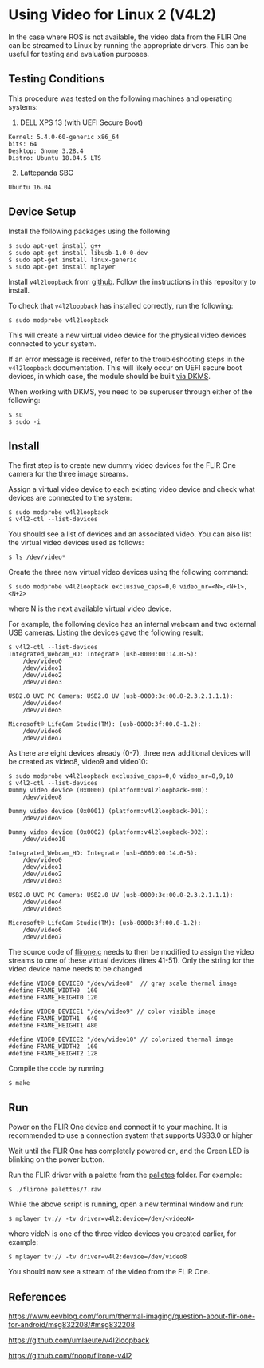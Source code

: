 # Using Video for Linux 2 (V4L2)

In the case where ROS is not available, the video data from the FLIR One can be streamed to Linux by running the appropriate drivers. This can be useful for testing and evaluation purposes.

## Testing Conditions

This procedure was tested on the following machines and operating systems:

1. DELL XPS 13 (with UEFI Secure Boot)
```
Kernel: 5.4.0-60-generic x86_64
bits: 64
Desktop: Gnome 3.28.4
Distro: Ubuntu 18.04.5 LTS
```

2. Lattepanda SBC
```
Ubuntu 16.04
```

## Device Setup

Install the following packages using the following

```
$ sudo apt-get install g++
$ sudo apt-get install libusb-1.0-0-dev
$ sudo apt-get install linux-generic
$ sudo apt-get install mplayer
```

Install `v4l2loopback` from [github](https://github.com/umlaeute/v4l2loopback). Follow the instructions in this repository to install.

To check that `v4l2loopback` has installed correctly, run the following:

```
$ sudo modprobe v4l2loopback
```

This will create a new virtual video device for the physical video devices connected to your system.

If an error message is received, refer to the troubleshooting steps in the `v4l2loopback` documentation. This will likely occur on UEFI secure boot devices, in which case, the module should be built [via DKMS](https://github.com/umlaeute/v4l2loopback#DKMS).

When working with DKMS, you need to be superuser through either of the following:

```
$ su
$ sudo -i
```

## Install

The first step is to create new dummy video devices for the FLIR One camera for the three image streams.

Assign a virtual video device to each existing video device and check what devices are connected to the system:

```
$ sudo modprobe v4l2loopback
$ v4l2-ctl --list-devices
```

You should see a list of devices and an associated video. You can also list the virtual video devices used as follows:

```
$ ls /dev/video*
```

Create the three new virtual video devices using the following command:

```
$ sudo modprobe v4l2loopback exclusive_caps=0,0 video_nr=<N>,<N+1>,<N+2>
```

where N is the next available virtual video device.

For example, the following device has an internal webcam and two external USB cameras. Listing the devices gave the following result:

```
$ v4l2-ctl --list-devices
Integrated_Webcam_HD: Integrate (usb-0000:00:14.0-5):
	/dev/video0
	/dev/video1
	/dev/video2
	/dev/video3

USB2.0 UVC PC Camera: USB2.0 UV (usb-0000:3c:00.0-2.3.2.1.1.1):
	/dev/video4
	/dev/video5

Microsoft® LifeCam Studio(TM): (usb-0000:3f:00.0-1.2):
	/dev/video6
	/dev/video7
```

As there are eight devices already (0-7), three new additional devices will be created as video8, video9 and video10:

```
$ sudo modprobe v4l2loopback exclusive_caps=0,0 video_nr=8,9,10
$ v4l2-ctl --list-devices
Dummy video device (0x0000) (platform:v4l2loopback-000):
	/dev/video8

Dummy video device (0x0001) (platform:v4l2loopback-001):
	/dev/video9

Dummy video device (0x0002) (platform:v4l2loopback-002):
	/dev/video10

Integrated_Webcam_HD: Integrate (usb-0000:00:14.0-5):
	/dev/video0
	/dev/video1
	/dev/video2
	/dev/video3

USB2.0 UVC PC Camera: USB2.0 UV (usb-0000:3c:00.0-2.3.2.1.1.1):
	/dev/video4
	/dev/video5

Microsoft® LifeCam Studio(TM): (usb-0000:3f:00.0-1.2):
	/dev/video6
	/dev/video7
```

The source code of [flirone.c](src/flirone.c) needs to then be modified to assign the video streams to one of these virtual devices (lines 41-51). Only the string for the video device name needs to be changed

```
#define VIDEO_DEVICE0 "/dev/video8"  // gray scale thermal image
#define FRAME_WIDTH0  160
#define FRAME_HEIGHT0 120

#define VIDEO_DEVICE1 "/dev/video9" // color visible image
#define FRAME_WIDTH1  640
#define FRAME_HEIGHT1 480

#define VIDEO_DEVICE2 "/dev/video10" // colorized thermal image
#define FRAME_WIDTH2  160
#define FRAME_HEIGHT2 128
```

Compile the code by running

```
$ make
```

## Run

Power on the FLIR One device and connect it to your machine. It is recommended to use a connection system that supports USB3.0 or higher

Wait until the FLIR One has completely powered on, and the Green LED is blinking on the power button.

Run the FLIR driver with a palette from the [palletes](palettes) folder. For example:

```
$ ./flirone palettes/7.raw 
```

While the above script is running, open a new terminal window and run:

```
$ mplayer tv:// -tv driver=v4l2:device=/dev/<videoN>
```

where videN is one of the three video devices you created earlier, for example:

```
$ mplayer tv:// -tv driver=v4l2:device=/dev/video8
```

You should now see a stream of the video from the FLIR One.

## References

<https://www.eevblog.com/forum/thermal-imaging/question-about-flir-one-for-android/msg832208/#msg832208>

<https://github.com/umlaeute/v4l2loopback>

<https://github.com/fnoop/flirone-v4l2>